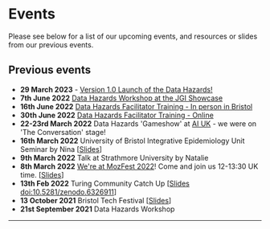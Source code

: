 # Events

Please see below for a list of our upcoming events, and resources or slides from our previous events.


<!--
If you'd like to receive updates straight to your email then you can sign up to our mailing list below.

## Mailing list 
```{admonition} Stay up to date
:class: tip  
✨[Sign up to our newsletter mailing list](http://eepurl.com/hHj-ej)✨  
Sign up to hear about project milestones such as publications or the release of new workshop dates.
```

## Community co-working calls

We are currently in the process of organising a new series of co-working calls, so if you'd like to chat it's best to [email us directly](dh-email).

## Upcoming events
-->


## Previous events
- __29 March 2023__ - [Version 1.0 Launch of the Data Hazards!](https://www.eventbrite.com/e/celebrating-the-launch-of-data-hazards-tickets-532096995437) 
- __7th June 2022__ [Data Hazards Workshop at the JGI Showcase](https://www.eventbrite.co.uk/e/jgi-showcase-data-hazards-workshop-tickets-329591586307)
- __16th June 2022__ [Data Hazards Facilitator Training - In person in Bristol](https://www.eventbrite.co.uk/e/data-hazards-facilitator-training-tickets-311179104077)
- __30th June 2022__ [Data Hazards Facilitator Training - Online](https://www.eventbrite.co.uk/preview?eid=321218983627/)
- __22-23rd March 2022__ Data Hazards 'Gameshow' at [AI UK](https://www.turing.ac.uk/ai-uk) - we were on 'The Conversation' stage! 
- __16th March 2022__ University of Bristol Integrative Epidemiology Unit Seminar by Nina [[Slides](https://docs.google.com/presentation/d/1-piQFeopC6MGpFXIgTPYkkfElgrTVlIaomXwtewBV6I/edit?usp=sharing)]
- __9th March 2022__ Talk at Strathmore University by Natalie   
- __8th March 2022__ [We're at MozFest 2022](https://schedule.mozillafestival.org/session/KYGCEP-1)! Come and join us 12-13:30 UK time. [[Slides](https://docs.google.com/presentation/d/e/2PACX-1vT0FZltT-MSL2aSDiih9Y1zHqeYIG1Tha_PONd_csFk0czxA6Q7CSStG2I1cCv4H0Y7E3dAQzARpKL7/pub?start=false&loop=false&delayms=3000)]
- __13th Feb 2022__ Turing Community Catch Up [[Slides doi:10.5281/zenodo.6326911](https://zenodo.org/record/6326912)]
- __13 October 2021__ Bristol Tech Festival [[Slides](events/bristol-tech-fest)]
- __21st September 2021__ Data Hazards Workshop 

---

[dh-email]: mailto:data-hazards-project@bristol.ac.uk
